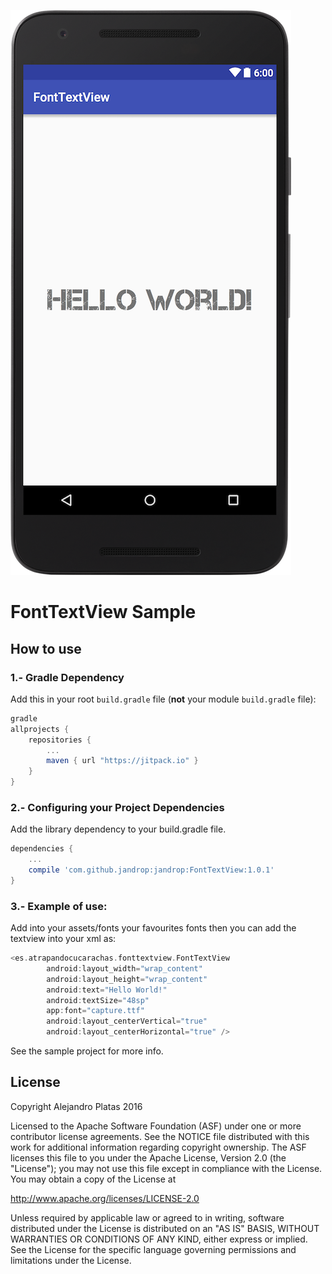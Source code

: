 ![alt text](https://raw.githubusercontent.com/jandrop/FontTextView/master/art/sample.png)

FontTextView Sample
===================================

## How to use

### 1.- Gradle Dependency

Add this in your root `build.gradle` file (**not** your module `build.gradle` file):

```groovy
gradle
allprojects {
	repositories {
		...
		maven { url "https://jitpack.io" }
	}
}
```

### 2.- Configuring your Project Dependencies
Add the library dependency to your build.gradle file.

```groovy
dependencies {
    ...
    compile 'com.github.jandrop:jandrop:FontTextView:1.0.1'
}
```
### 3.- Example of use:

Add into your assets/fonts your favourites fonts
then you can add the textview into your xml as:
```groovy
<es.atrapandocucarachas.fonttextview.FontTextView
        android:layout_width="wrap_content"
        android:layout_height="wrap_content"
        android:text="Hello World!"
        android:textSize="48sp"
        app:font="capture.ttf"
        android:layout_centerVertical="true"
        android:layout_centerHorizontal="true" />
```

See the sample project for more info.

## License

Copyright Alejandro Platas 2016

Licensed to the Apache Software Foundation (ASF) under one
or more contributor license agreements.  See the NOTICE file
distributed with this work for additional information
regarding copyright ownership.  The ASF licenses this file
to you under the Apache License, Version 2.0 (the
"License"); you may not use this file except in compliance
with the License.  You may obtain a copy of the License at

  http://www.apache.org/licenses/LICENSE-2.0

Unless required by applicable law or agreed to in writing,
software distributed under the License is distributed on an
"AS IS" BASIS, WITHOUT WARRANTIES OR CONDITIONS OF ANY
KIND, either express or implied.  See the License for the
specific language governing permissions and limitations
under the License.
